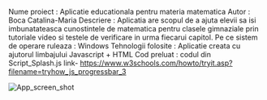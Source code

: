 Nume proiect : Aplicatie educationala pentru materia matematica
Autor : Boca Catalina-Maria
Descriere : Aplicatia are scopul de a ajuta elevii sa isi imbunatateasca cunostintele de matematica pentru clasele gimnaziale prin tutoriale video si testele de verificare in urma fiecarui capitol.
Pe ce sistem de operare ruleaza : Windows
Tehnologii folosite : Aplicatie creata cu ajutorul limbajului Javascript + HTML
Cod preluat : codul din Script_Splash.js
              link- https://www.w3schools.com/howto/tryit.asp?filename=tryhow_js_progressbar_3

<img src="https://github.com/catalinaboca/catalinaboca.github.io/edit/master/Final_Project/screen_shot.jpg"
     alt="App_screen_shot"
     style="float: left; margin-right: 10px;"/>

